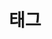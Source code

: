 ---
title: "태그"
layout: tags
permalink: /tags/
author_profile: true
sidebar_main: true
entries_layout: grid
---